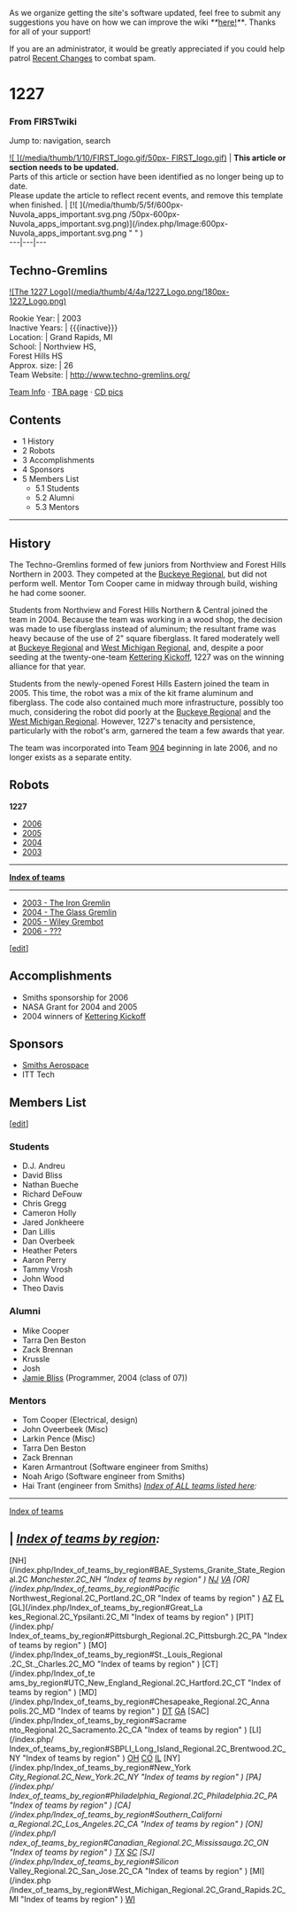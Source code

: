 As we organize getting the site's software updated, feel free to submit any
suggestions you have on how we can improve the wiki
_**_[here!](/index.php/User:Hallry/Suggestions "User:Hallry/Suggestions"
)_**_. Thanks for all of your support!

If you are an administrator, it would be greatly appreciated if you could help
patrol [Recent Changes](/index.php/Special:Recentchanges
"Special:Recentchanges" ) to combat spam.

# 1227

### From FIRSTwiki

Jump to: navigation, search

[![ ](/media/thumb/1/10/FIRST_logo.gif/50px-
FIRST_logo.gif)](/index.php/Image:FIRST_logo.gif " " ) |  **This article or
section needs to be updated.**  
Parts of this article or section have been identified as no longer being up to
date.  
Please update the article to reflect recent events, and remove this template
when finished. |  [![ ](/media/thumb/5/5f/600px-Nuvola_apps_important.svg.png
/50px-600px-Nuvola_apps_important.svg.png)](/index.php/Image:600px-
Nuvola_apps_important.svg.png " " )  
---|---|---  
  
  

Techno-Gremlins  
---  
  
[![The 1227 Logo](/media/thumb/4/4a/1227_Logo.png/180px-
1227_Logo.png)](/index.php/Image:1227_Logo.png "The 1227 Logo" )  
  
Rookie Year: | 2003  
Inactive Years: | {{{inactive}}}  
Location: | Grand Rapids, MI  
School: | Northview HS,  
Forest Hills HS  
Approx. size: | 26  
Team Website: | <http://www.techno-gremlins.org/>  
  
[Team Info](http://frclinks.appspot.com/t/1227
"http://frclinks.appspot.com/t/1227" ) · [TBA
page](http://www.thebluealliance.com/team/1227
"http://www.thebluealliance.com/team/1227" ) · [CD
pics](http://www.chiefdelphi.com/media/photos/tags/frc1227
"http://www.chiefdelphi.com/media/photos/tags/frc1227" )  
  
## Contents

  * 1 History
  * 2 Robots
  * 3 Accomplishments
  * 4 Sponsors
  * 5 Members List
    * 5.1 Students
    * 5.2 Alumni
    * 5.3 Mentors  
---  
  

## History

The Techno-Gremlins formed of few juniors from Northview and Forest Hills
Northern in 2003. They competed at the [Buckeye
Regional](/index.php/Buckeye_Regional "Buckeye Regional" ), but did not
perform well. Mentor Tom Cooper came in midway through build, wishing he had
come sooner.

Students from Northview and Forest Hills Northern &amp; Central joined the
team in 2004. Because the team was working in a wood shop, the decision was
made to use fiberglass instead of aluminum; the resultant frame was heavy
because of the use of 2" square fiberglass. It fared moderately well at
[Buckeye Regional](/index.php/Buckeye_Regional "Buckeye Regional" ) and [West
Michigan Regional](/index.php/West_Michigan_Regional "West Michigan Regional"
), and, despite a poor seeding at the twenty-one-team [Kettering
Kickoff](/index.php/Kettering_Kickoff "Kettering Kickoff" ), 1227 was on the
winning alliance for that year.

Students from the newly-opened Forest Hills Eastern joined the team in 2005.
This time, the robot was a mix of the kit frame aluminum and fiberglass. The
code also contained much more infrastructure, possibly too much, considering
the robot did poorly at the [Buckeye Regional](/index.php/Buckeye_Regional
"Buckeye Regional" ) and the [West Michigan
Regional](/index.php/West_Michigan_Regional "West Michigan Regional" ).
However, 1227's tenacity and persistence, particularly with the robot's arm,
garnered the team a few awards that year.

The team was incorporated into Team [904](/index.php/904 "904" ) beginning in
late 2006, and no longer exists as a separate entity.


## Robots

****1227****

  * [2006](/index.php/1227_in_2006 "1227 in 2006" )
  * [2005](/index.php/1227_in_2005 "1227 in 2005" )
  * [2004](/index.php/1227_in_2004 "1227 in 2004" )
  * [2003](/index.php/1227_in_2003 "1227 in 2003" )

* * *

**[Index of teams](/index.php/Index_of_teams "Index of teams" )**  
  
---  
  
  * [2003 - The Iron Gremlin](/index.php/1227_in_2003#_Robot "1227 in 2003" )
  * [2004 - The Glass Gremlin](/index.php/1227_in_2004#_Robot "1227 in 2004" )
  * [2005 - Wiley Grembot](/index.php/1227_in_2005#_Robot "1227 in 2005" )
  * [2006 - ???](/index.php?title=1226_in_2006&action=edit "1226 in 2006" )

[[edit](/index.php?title=1227&action=edit&section=3 "Edit section:
Accomplishments" )]

## Accomplishments

  * Smiths sponsorship for 2006 
  * NASA Grant for 2004 and 2005 
  * 2004 winners of [Kettering Kickoff](/index.php/Kettering_Kickoff "Kettering Kickoff" )


##  Sponsors

  * [Smiths Aerospace](http://www.smiths-aerospace.com/ "http://www.smiths-aerospace.com/" )
  * ITT Tech 


## Members List

[[edit](/index.php?title=1227&action=edit&section=6 "Edit section: Students"
)]

### Students

  * D.J. Andreu 
  * David Bliss 
  * Nathan Bueche 
  * Richard DeFouw 
  * Chris Gregg 
  * Cameron Holly 
  * Jared Jonkheere 
  * Dan Lillis 
  * Dan Overbeek 
  * Heather Peters 
  * Aaron Perry 
  * Tammy Vrosh 
  * John Wood 
  * Theo Davis 


### Alumni

  * Mike Cooper 
  * Tarra Den Beston 
  * Zack Brennan 
  * Krussle 
  * Josh 
  * [Jamie Bliss](/index.php/User:Astronouth7303 "User:Astronouth7303" ) (Programmer, 2004 (class of 07)) 


### Mentors

  * Tom Cooper (Electrical, design) 
  * John Oveerbeek (Misc) 
  * Larkin Pence (Misc) 
  * Tarra Den Beston 
  * Zack Brennan 
  * Karen Armantrout (Software engineer from Smiths) 
  * Noah Arigo (Software engineer from Smiths) 
  * Hai Trant (engineer from Smiths) 
_[Index of ALL teams listed
here](/index.php?title=Index_of_ALL_teams_listed_here&action=edit "Index of
ALL teams listed here" ):_  
---  
  
[Index of teams](/index.php/Index_of_teams "Index of teams" )

| _[Index of teams by region](/index.php/Index_of_teams_by_region "Index of
teams by region" ):_  
---  
  
[NH](/index.php/Index_of_teams_by_region#BAE_Systems_Granite_State_Regional.2C
_Manchester.2C_NH "Index of teams by region" )
[NJ](/index.php/Index_of_teams_by_region#New_Jersey_Regional.2C_Trenton.2C_NJ
"Index of teams by region" )
[VA](/index.php/Index_of_teams_by_region#NASA.2FVCU_Regional.2C_Richmond.2C_VA
"Index of teams by region" ) [OR](/index.php/Index_of_teams_by_region#Pacific_
Northwest_Regional.2C_Portland.2C_OR "Index of teams by region" )
[AZ](/index.php/Index_of_teams_by_region#Arizona_Regional.2C_Phoenix.2C_AZ
"Index of teams by region" )
[FL](/index.php/Index_of_teams_by_region#Florida_Regional.2C_Orlando.2C_FL
"Index of teams by region" ) [GL](/index.php/Index_of_teams_by_region#Great_La
kes_Regional.2C_Ypsilanti.2C_MI "Index of teams by region" ) [PIT](/index.php/
Index_of_teams_by_region#Pittsburgh_Regional.2C_Pittsburgh.2C_PA "Index of
teams by region" ) [MO](/index.php/Index_of_teams_by_region#St._Louis_Regional
.2C_St._Charles.2C_MO "Index of teams by region" ) [CT](/index.php/Index_of_te
ams_by_region#UTC_New_England_Regional.2C_Hartford.2C_CT "Index of teams by
region" ) [MD](/index.php/Index_of_teams_by_region#Chesapeake_Regional.2C_Anna
polis.2C_MD "Index of teams by region" )
[DT](/index.php/Index_of_teams_by_region#Detroit_Regional.2C_Detroit.2C_MI
"Index of teams by region" )
[GA](/index.php/Index_of_teams_by_region#Peachtree_Regional.2C_Duluth.2C_GA
"Index of teams by region" ) [SAC](/index.php/Index_of_teams_by_region#Sacrame
nto_Regional.2C_Sacramento.2C_CA "Index of teams by region" ) [LI](/index.php/
Index_of_teams_by_region#SBPLI_Long_Island_Regional.2C_Brentwood.2C_NY "Index
of teams by region" )
[OH](/index.php/Index_of_teams_by_region#Buckeye_Regional.2C_Cleveland.2C_OH
"Index of teams by region" )
[CO](/index.php/Index_of_teams_by_region#Colorado_Regional.2C_Denver.2C_CO
"Index of teams by region" )
[IL](/index.php/Index_of_teams_by_region#Midwest_Regional.2C_Evanston.2C_IL
"Index of teams by region" ) [NY](/index.php/Index_of_teams_by_region#New_York
_City_Regional.2C_New_York.2C_NY "Index of teams by region" ) [PA](/index.php/
Index_of_teams_by_region#Philadelphia_Regional.2C_Philadelphia.2C_PA "Index of
teams by region" ) [CA](/index.php/Index_of_teams_by_region#Southern_Californi
a_Regional.2C_Los_Angeles.2C_CA "Index of teams by region" ) [ON](/index.php/I
ndex_of_teams_by_region#Canadian_Regional.2C_Mississauga.2C_ON "Index of teams
by region" )
[TX](/index.php/Index_of_teams_by_region#Lone_Star_Regional.2C_Houston.2C_TX
"Index of teams by region" )
[SC](/index.php/Index_of_teams_by_region#Palmetto_Regional.2C_Columbia.2C_SC
"Index of teams by region" ) [SJ](/index.php/Index_of_teams_by_region#Silicon_
Valley_Regional.2C_San_Jose.2C_CA "Index of teams by region" ) [MI](/index.php
/Index_of_teams_by_region#West_Michigan_Regional.2C_Grand_Rapids.2C_MI "Index
of teams by region" )
[WI](/index.php/Index_of_teams_by_region#Wisconsin_Regional.2C_Milwaukee.2C_WI
"Index of teams by region" )  
  
